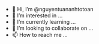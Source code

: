 - 👋 Hi, I’m @nguyentuananhtotoan
- 👀 I’m interested in ...
- 🌱 I’m currently learning ...
- 💞️ I’m looking to collaborate on ...
- 📫 How to reach me ...

<!---
nguyentuananhtotoan/nguyentuananhtotoan is a ✨ special ✨ repository because its `README.md` (this file) appears on your GitHub profile.
You can click the Preview link to take a look at your changes.
--->
